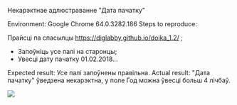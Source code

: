 Некарэктнае адлюстраванне "Дата пачатку"

Environment: Google Chrome 64.0.3282.186
Steps to reproduce:

Прайсці па спасылцы https://diglabby.github.io/doika_1.2/ ;
* Запоўніць усе палі на старонцы;
* Увесці дату пачатку 01.02.2018...

Expected result: Усе палі запоўнены правільна.
Actual result: "Дата пачатку" ўведзена некарэктна, у поле Год можна ўвесці больш 4 лічбаў.

![](https://user-images.githubusercontent.com/36931881/36837026-2b6a61a6-1d4c-11e8-9892-1eae7a65310c.PNG)
